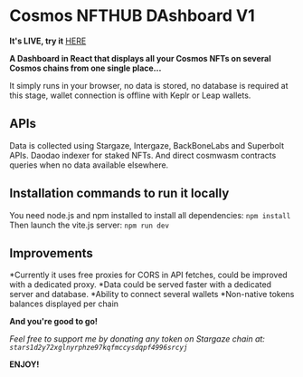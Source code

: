# Cosmos NFTHUB DAshboard V1
**It's LIVE, try it** [HERE](https://cosmosnfthub.xyz/) 

**A Dashboard in React that displays all your Cosmos NFTs on several Cosmos chains from one single place...**

It simply runs in your browser, no data is stored, no database is required at this stage, wallet connection is offline with Keplr or Leap wallets.

## APIs
Data is collected using Stargaze, Intergaze, BackBoneLabs and Superbolt APIs.
Daodao indexer for staked NFTs. And direct cosmwasm contracts queries when no data available elsewhere.

## Installation commands to run it locally
You need node.js and npm installed to install all dependencies: `npm install`
Then launch the vite.js server: `npm run dev`

## Improvements
*Currently it uses free proxies for CORS in API fetches, could be improved with a dedicated proxy.
*Data could be served faster with a dedicated server and database.
*Ability to connect several wallets
*Non-native tokens balances displayed per chain

**And you're good to go!**

*Feel free to support me by donating any token on Stargaze chain at: `stars1d2y72xglnyrphze97kqfmccysdqpf4996srcyj`*

**ENJOY!**

